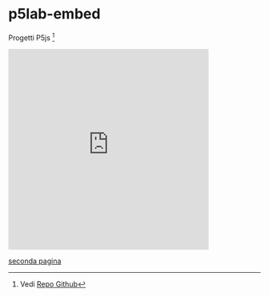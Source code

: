 # p5lab-embed
Progetti P5js [^1]

<iframe src="https://preview.p5js.org/lazzariomar/embed/kYaD_QjLJ" width="400" height="400" style="border:none;"></iframe>

[seconda pagina](./secondaPagina.md)


[^1]: Vedi [Repo Github](https://github.com/omartek/p5js-lab)
